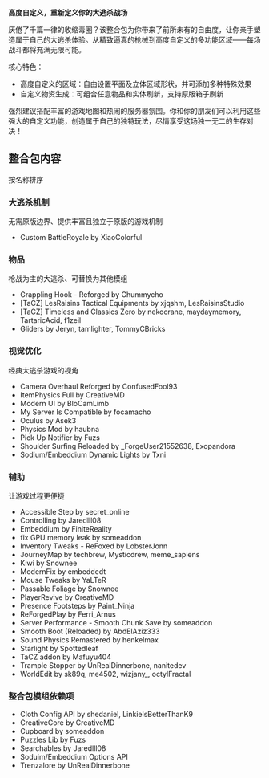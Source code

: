 **高度自定义，重新定义你的大逃杀战场**

厌倦了千篇一律的收缩毒圈？该整合包为你带来了前所未有的自由度，让你亲手塑造属于自己的大逃杀体验。从精致逼真的枪械到高度自定义的多功能区域——每场战斗都将充满无限可能。

核心特色：
- 高度自定义的区域：自由设置平面及立体区域形状，并可添加多种特殊效果
- 自定义物资生成：可组合任意物品和实体刷新，支持原版箱子刷新

强烈建议搭配丰富的游戏地图和热闹的服务器氛围。你和你的朋友们可以利用这些强大的自定义功能，创造属于自己的独特玩法，尽情享受这场独一无二的生存对决！

## 整合包内容
按名称排序

### 大逃杀机制
无需原版边界、提供丰富且独立于原版的游戏机制

- Custom BattleRoyale by XiaoColorful

### 物品
枪战为主的大逃杀、可替换为其他模组

- Grappling Hook - Reforged by Chummycho
- [TaCZ] LesRaisins Tactical Equipments by xjqshm, LesRaisinsStudio
- [TaCZ] Timeless and Classics Zero by nekocrane, maydaymemory, TartaricAcid, f1zeil
- Gliders by Jeryn, tamlighter, TommyCBricks

### 视觉优化
经典大逃杀游戏的视角

- Camera Overhaul Reforged by ConfusedFool93
- ItemPhysics Full by CreativeMD
- Modern UI by BloCamLimb
- My Server Is Compatible by focamacho
- Oculus by Asek3
- Physics Mod by haubna
- Pick Up Notifier by Fuzs
- Shoulder Surfing Reloaded by \_ForgeUser21552638, Exopandora
- Sodium/Embeddium Dynamic Lights by Txni

### 辅助
让游戏过程更便捷

- Accessible Step by secret_online
- Controlling by Jaredlll08
- Embeddium by FiniteReality
- fix GPU memory leak by someaddon
- Inventory Tweaks - ReFoxed by LobsterJonn
- JourneyMap by techbrew, Mysticdrew, meme_sapiens
- Kiwi by Snownee
- ModernFix by embeddedt
- Mouse Tweaks by YaLTeR
- Passable Foliage by Snownee
- PlayerRevive by CreativeMD
- Presence Footsteps by Paint_Ninja
- ReForgedPlay by Ferri_Arnus
- Server Performance - Smooth Chunk Save by someaddon
- Smooth Boot (Reloaded) by AbdElAziz333
- Sound Physics Remastered by henkelmax
- Starlight by Spottedleaf
- TaCZ addon by Mafuyu404
- Trample Stopper by UnRealDinnerbone, nanitedev
- WorldEdit by sk89q, me4502, wizjany_, octylFractal

### 整合包模组依赖项

- Cloth Config API by shedaniel, LinkielsBetterThanK9
- CreativeCore by CreativeMD
- Cupboard by someaddon
- Puzzles Lib by Fuzs
- Searchables by Jaredlll08
- Soduim/Embeddium Options API
- Trenzalore by UnRealDinnerbone